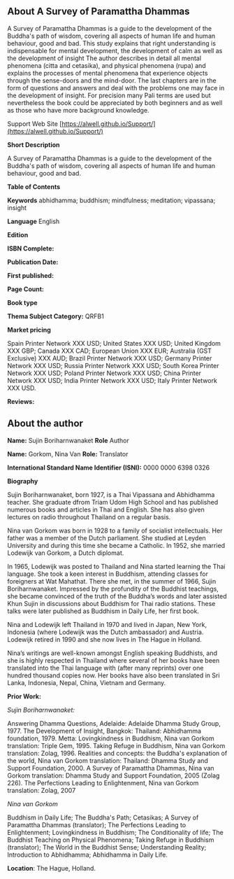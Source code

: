 ## About A Survey of Paramattha Dhammas

A Survey of Paramattha Dhammas is a guide to the development of the Buddha's path of wisdom, covering all aspects of human life and human behaviour, good and bad. This study explains that right understanding is indispensable for mental development, the development of calm as well as the development of insight The author describes in detail all mental phenomena (citta and cetasika), and physical phenomena (rupa) and explains the processes of mental phenomena that experience objects through the sense-doors and the mind-door. The last chapters are in the form of questions and answers and deal with the problems one may face in the development of insight. For precision many Pali terms are used but nevertheless the book could be appreciated by both beginners and as well as those who have more background knowledge.

 Support Web Site [https://alwell.github.io/Support/](https://alwell.github.io/Support/)

**Short Description** 

A Survey of Paramattha Dhammas is a guide to the development of the Buddha's path of wisdom, covering all aspects of human life and human behaviour, good and bad.

**Table of Contents** 

**Keywords** abhidhamma; buddhism; mindfulness; meditation; vipassana; insight

**Language** English

**Edition** 

**ISBN Complete:**

**Publication Date:** 

**First published:** 

**Page Count:** 

**Book type** 

**Thema Subject Category:** QRFB1

**Market pricing**

Spain Printer Network 	XXX USD;
United States 	XXX USD;
United Kingdom 	XXX GBP;
Canada 	XXX CAD;
European Union 	XXX EUR;
Australia (GST Exclusive) XXX AUD;
Brazil Printer Network 	XXX USD;
Germany Printer Network XXX USD;
Russia Printer Network 	XXX USD;
South Korea Printer Network 	XXX USD;
Poland Printer Network 	XXX USD; 
China Printer Network 	XXX USD; 
India Printer Network 	XXX USD; 
Italy Printer Network 	XXX USD. 

**Reviews:**



## About the author

**Name:** Sujin Boriharnwanaket **Role** Author

**Name:** Gorkom, Nina Van 	**Role:** Translator	

**International Standard Name Identifier (ISNI):** 0000 0000 6398 0326

**Biography**

Sujin Boriharnwanaket, born 1927, is a Thai Vipassana and Abhidhamma teacher. She graduate dfrom Triam Udom High School and has published numerous books and articles in Thai and English. She has also given lectures on radio throughout Thailand on a regular basis.

Nina van Gorkom was born in 1928 to a family of socialist intellectuals. Her father was a member of the Dutch parliament. She studied at Leyden University and during this time she became a Catholic. In 1952, she married Lodewijk van Gorkom, a Dutch diplomat.

In 1965, Lodewijk was posted to Thailand and Nina started learning the Thai language. She took a keen interest in Buddhism, attending classes for foreigners at Wat Mahathat. There she met, in the summer of 1966, Sujin Boriharnwanaket. Impressed by the profundity of the Buddhist teachings, she became convinced of the truth of the Buddha’s words and later assisted Khun Sujin in discussions about Buddhism for Thai radio stations. These talks were later published as Buddhism in Daily Life, her first book.

Nina and Lodewijk left Thailand in 1970 and lived in Japan, New York, Indonesia (where Lodewijk was the Dutch ambassador) and Austria. Lodewijk retired in 1990 and she now lives in The Hague in Holland.

Nina’s writings are well-known amongst English speaking Buddhists, and she is highly respected in Thailand where several of her books have been translated into the Thai language with (after many reprints) over one hundred thousand copies now. Her books have also been translated in Sri Lanka, Indonesia, Nepal, China, Vietnam and Germany. 
 
**Prior Work:**

*Sujin Boriharnwanaket:*

Answering Dhamma Questions, Adelaide: Adelaide Dhamma Study Group, 1977. The Development of Insight, Bangkok: Thailand: Abhidhamma foundation, 1979. Metta: Lovingkindness in Buddhism, Nina van Gorkom translation: Triple Gem, 1995. Taking Refuge in Buddhism, Nina van Gorkom translation: Zolag, 1996. Realities and concepts: the Buddha's explanation of the world, Nina van Gorkom translation: Thailand: Dhamma Study and Support Foundation, 2000. A Survey of Paramattha Dhammas, Nina van Gorkom translation: Dhamma Study and Support Foundation, 2005 (Zolag 226). The Perfections Leading to Enlightenment, Nina van Gorkom translation: Zolag, 2007

*Nina van Gorkom*

Buddhism in Daily Life; The Buddha's Path; Cetasikas; A Survey of Paramattha Dhammas (translator); The Perfections Leading to Enlightenment; Lovingkindness in Buddhism; The Conditionality of life; The Buddhist Teaching on Physical Phenomena; Taking Refuge in Buddhism (translator); The World in the Buddhist Sense; Understanding Reality; Introduction to Abhidhamma; Abhidhamma in Daily Life.
 
**Location**: The Hague, Holland.
